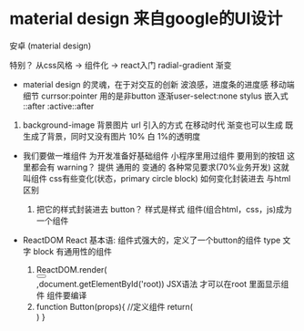 # material design 来自google的UI设计
安卓 (material design)

特别？
从css风格 -> 组件化 -> react入门
radial-gradient 渐变
- material design 的灵魂，在于对交互的创新
    波浪感，进度条的进度感
    移动端细节 currsor:pointer 用的是非button 逐渐user-select:none
    stylus 嵌入式 ::after  :active::after

1. background-image
    背景图片 url 引入的方式 在移动时代 渐变也可以生成
    既生成了背景，同时又没有图片
    10% 白  1%的透明度

- 我们要做一堆组件
    为开发准备好基础组件 小程序里用过组件
    要用到的按钮 这里都会有 warning？
    提供 通用的 变通的 各种常见要求(70%业务开发) 这就叫组件
    css有些变化(状态，primary circle block) 如何变化封装进去
    与html 区别
    1. 把它的样式封装进去
        button？ 样式是样式
        组件(组合html，css，js)成为一个组件


- ReactDOM React
    基本语:
    组件式强大的，定义了一个button的组件
    type 文字 block  有通用性的组件
    1. ReactDOM.render(<div><button></button></div>,document.getElementById('root))
    JSX语法
    才可以在root 里面显示组件 组件要编译
    2. function Button(props){ //定义组件 
        return(
            <div></div>
        )
    }